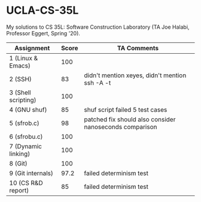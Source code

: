 # UCLA-CS-35L
My solutions to CS 35L: Software Construction Laboratory (TA Joe Halabi, Professor Eggert, Spring '20).

| Assignment | Score | TA Comments |
| ---------- | ----- | ----------- |
| 1 (Linux & Emacs) | 100 |  |
| 2 (SSH) | 83 | didn't mention xeyes, didn't mention ssh -A -t |
| 3 (Shell scripting) | 100 |  |
| 4 (GNU shuf) | 85 | shuf script failed 5 test cases |
| 5 (sfrob.c) | 98 | patched fix should also consider nanoseconds comparison |
| 6 (sfrobu.c) | 100 |  |
| 7 (Dynamic linking) | 100 |  |
| 8 (Git) | 100 |  |
| 9 (Git internals) | 97.2 | failed determinism test |
| 10 (CS R&D report) | 85 | failed determinism test |
